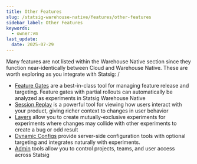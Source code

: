 ```yaml
---
title: Other Features
slug: /statsig-warehouse-native/features/other-features
sidebar_label: Other Features
keywords:
  - owner:vm
last_update:
  date: 2025-07-29
---
```


Many features are not listed within the Warehouse Native section since they function near-identically between Cloud and Warehouse Native. These are worth exploring as you integrate with Statsig:
/

- [Feature Gates](/feature-flags/overview) are a best-in-class tool for managing feature release and targeting. Feature gates with partial rollouts can automatically be analyzed as experiments in Statsig Warehouse Native
- [Session Replay](/session-replay/overview) is a powerful tool for viewing how users interact with your product, giving richer context to changes in user behavior
- [Layers](/layers) allow you to create mutually-exclusive experiments for experiments where changes may collide with other experiments to create a bug or odd result
- [Dynamic Configs](/dynamic-config/working-with) provide server-side configuration tools with optional targeting and integrates naturally with experiments.
- [Admin](/access-management/introduction) tools allow you to control projects, teams, and user access across Statsig

